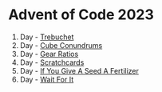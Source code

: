 # Advent of Code 2023

1. Day - [Trebuchet](./Day1_Trebuchet)
1. Day - [Cube Conundrums](./Day2_CubeConundrum)
1. Day - [Gear Ratios](./Day3_GearRatios)
1. Day - [Scratchcards](./Day4_Scratchcards)
1. Day - [If You Give A Seed A Fertilizer](./Day5_SeedFertilizer)
1. Day - [Wait For It](./Day6_WaotForIt)
